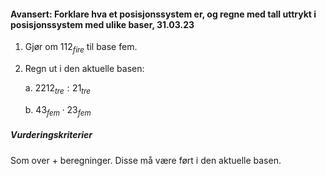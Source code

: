 
#### Avansert: Forklare hva et posisjonssystem er, og regne med tall uttrykt i posisjonssystem med ulike baser,  31.03.23

1. Gjør om $112_{fire}$ til base fem.

2. Regn ut i den aktuelle basen:

   a. $2212_{tre} : 21_{tre}$

   b. $43_{fem} \cdot 23_{fem}$

##### Vurderingskriterier

Som over + beregninger. Disse må være ført i den aktuelle basen.

